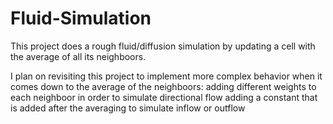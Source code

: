 # Fluid-Simulation

This project does a rough fluid/diffusion simulation by updating a cell with the average of all its neighboors.

I plan on revisiting this project to implement more complex behavior when it comes down to the average of the neighboors:
  adding different weights to each neighboor in order to simulate directional flow
  adding a constant that is added after the averaging to simulate inflow or outflow
